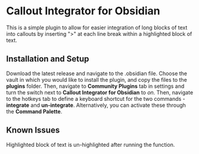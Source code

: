 # Callout Integrator for Obsidian

This is a simple plugin to allow for easier integration of long blocks of text into callouts by inserting ">" at each line break within a highlighted block of text. 

## Installation and Setup
Download the latest release and navigate to the .obsidian file. Choose the vault in which you would like to install the plugin, and copy the files to the **plugins** folder. Then, navigate to **Community Plugins** tab in settings and turn the switch next to **Callout Integrator for Obsidian** to *on*. Then, navigate to the hotkeys tab to define a keyboard shortcut for the two commands - **integrate** and **un-integrate**. Alternatively, you can activate these through the **Command Palette**. 

## Known Issues
Highlighted block of text is un-highlighted after running the function.

